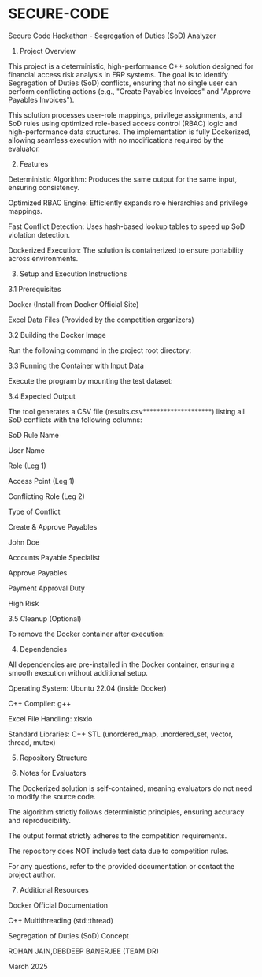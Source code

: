 # SECURE-CODE
Secure Code Hackathon - Segregation of Duties (SoD) Analyzer

1. Project Overview

This project is a deterministic, high-performance C++ solution designed for financial access risk analysis in ERP systems. The goal is to identify Segregation of Duties (SoD) conflicts, ensuring that no single user can perform conflicting actions (e.g., "Create Payables Invoices" and "Approve Payables Invoices").

This solution processes user-role mappings, privilege assignments, and SoD rules using optimized role-based access control (RBAC) logic and high-performance data structures. The implementation is fully Dockerized, allowing seamless execution with no modifications required by the evaluator.

2. Features

Deterministic Algorithm: Produces the same output for the same input, ensuring consistency.

Optimized RBAC Engine: Efficiently expands role hierarchies and privilege mappings.

Fast Conflict Detection: Uses hash-based lookup tables to speed up SoD violation detection.

Dockerized Execution: The solution is containerized to ensure portability across environments.

3. Setup and Execution Instructions

3.1 Prerequisites

Docker (Install from Docker Official Site)

Excel Data Files (Provided by the competition organizers)

3.2 Building the Docker Image

Run the following command in the project root directory:

3.3 Running the Container with Input Data

Execute the program by mounting the test dataset:

3.4 Expected Output

The tool generates a CSV file (results.csv********************) listing all SoD conflicts with the following columns:

SoD Rule Name

User Name

Role (Leg 1)

Access Point (Leg 1)

Conflicting Role (Leg 2)

Type of Conflict

Create & Approve Payables

John Doe

Accounts Payable Specialist

Approve Payables

Payment Approval Duty

High Risk

3.5 Cleanup (Optional)

To remove the Docker container after execution:

4. Dependencies

All dependencies are pre-installed in the Docker container, ensuring a smooth execution without additional setup.

Operating System: Ubuntu 22.04 (inside Docker)

C++ Compiler: g++

Excel File Handling: xlsxio

Standard Libraries: C++ STL (unordered_map, unordered_set, vector, thread, mutex)

5. Repository Structure

6. Notes for Evaluators

The Dockerized solution is self-contained, meaning evaluators do not need to modify the source code.

The algorithm strictly follows deterministic principles, ensuring accuracy and reproducibility.

The output format strictly adheres to the competition requirements.

The repository does NOT include test data due to competition rules.

For any questions, refer to the provided documentation or contact the project author.

7. Additional Resources

Docker Official Documentation

C++ Multithreading (std::thread)

Segregation of Duties (SoD) Concept



ROHAN JAIN,DEBDEEP BANERJEE (TEAM DR)

March 2025

